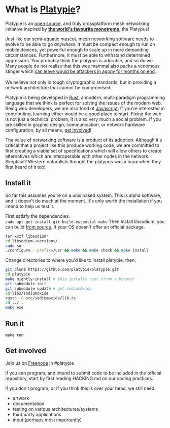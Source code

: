 # What is <a href="http://platypie.org">Platypie</a>?
Platypie is an [open source](https://github.com/platypie "our git"), and truly crossplatform mesh networking initiative inspired by **[the world's favourite monotreme](http://en.wikipedia.org/wiki/Platypus)**, the Platypus!  
  
Just like our semi-aquatic mascot, mesh networking software needs to evolve to be able to go *anywhere*. It must be compact enough to run on mobile devices, yet powerful enough to scale up in more 
demanding circumstances. Furthermore, it must be able to withstand determined aggressors. You probably think the platypus is adorable, and so do we. Many people do not realize that this wee mammal
also packs a venomous stinger which [can leave would be attackers in agony for months on end](http://en.wikipedia.org/wiki/Platypus_venom "platypus venom").  
<br>
We believe not only in tough cryptographic standards, but in providing a network architecture that cannot be compromised.  
  
Platypie is being developed in [Rust](http://www.rust-lang.org/ "Rust Lang"), a modern, multi-paradigm programming language that we think is perfect for solving the issues of the modern web. Being web developers, we are also fond of [Javascript](http://nodejs.org/ "nodejs"). If you're interested in contributing, learning either would be a good place to start. Fixing the web is not just a technical problem, it is also very much a social problem. If you are skilled in graphic design, communication, or network hardware configuration, by all means, [get involved](https://github.com/platypie/platypie#get-involved)!  
  
The value of networking software is a product of its adoption. Although it's critical that a project like this produce working code, we are committed to first creating a viable set of specifications which will allow others to create alternatives which are interoperable with other nodes in the network. Skeptical? Western naturalists thought the platypus was a hoax when they first heard of it too!  
  
## Install it  
  
So far this assumes you're on a unix based system. This is alpha software, and it doesn't do much at the moment. It's only worth the installation if you intend to help us test it.  
  
First satisfy the dependencies.  
`sudo apt-get install git build-essential make`
Then Install libsodium, you can build [from source](https://download.libsodium.org/libsodium/releases/), if your OS doesn't offer an official package.  
```bash
tar xvzf libsodium*
cd libsodium-<version>/
sudo su
./configure --prefix=/usr && make && make check && make install
```
  
Change directories to where you'd like to install platypie, then:  
```bash
git clone https://github.com/platypie/platypie.git  
cd platypie
make nightly-install # this installs rust (from a binary)
git submodule init
git submodule update # get sodiumOxide
cd libs/sodiumoxide
rustc -O src/sodiumoxide/lib.rs
cd ../..
make exe
```
  
## Run it  
`make run`  
  
## Get involved  
Join us on [Freenode](http://webchat.freenode.net/?channels=%23platypie "freenode's webchat") in #platypie  
  
If you can program, and intend to submit code to be included in the official repository, start by first reading HACKING.md on our coding practices.  
  
If you don't program, or if you think this is over your head, we still need:  
* artwork
* documentation
* testing on various architectures/systems
* third party applications
* input (perhaps most importantly)
